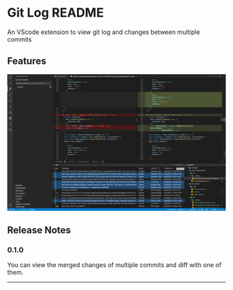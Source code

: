 # Git Log README

An VScode extension to view git log and changes between multiple commits

## Features

![Usage](./assets/usage/main.png)

## Release Notes

### 0.1.0

You can view the merged changes of multiple commits and diff with one of them.

---
